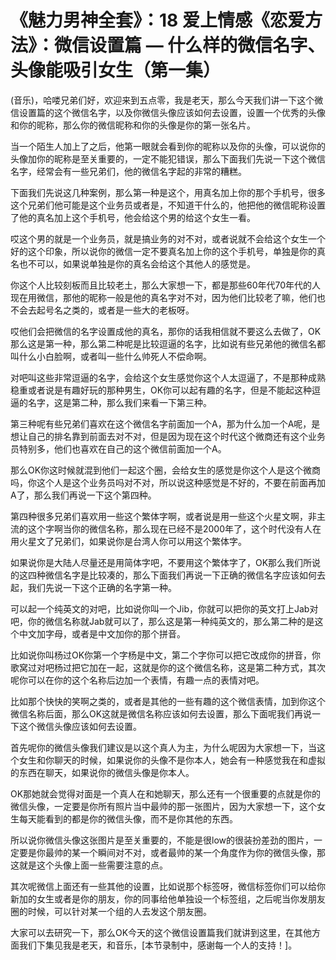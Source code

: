 # 《魅力男神全套》：18 爱上情感《恋爱方法》：微信设置篇 — 什么样的微信名字、头像能吸引女生（第一集）

(音乐)，哈喽兄弟们好，欢迎来到五点零，我是老天，那么今天我们讲一下这个微信设置篇的这个微信名字，以及你微信头像应该如何去设置，设置一个优秀的头像和你的昵称，那么你的微信昵称和你的头像是你的第一张名片。

当一个陌生人加上了之后，他第一眼就会看到你的昵称以及你的头像，可以说你的头像加你的昵称是至关重要的，一定不能犯错误，那么下面我们先说一下这个微信名字，经常会有一些兄弟们，他的微信名字起的非常的糟糕。

下面我们先说这几种案例，那么第一种是这个，用真名加上你的那个手机号，很多这个兄弟们他可能是这个业务员或者是，不知道干什么的，他把他的微信昵称设置了他的真名加上这个手机号，他会给这个男的给这个女生一看。

哎这个男的就是一个业务员，就是搞业务的对不对，或者说就不会给这个女生一个好的这个印象，所以说你的微信一定不要真名加上你的这个手机号，单独是你的真名也不可以，如果说单独是你的真名会给这个其他人的感觉是。

你这个人比较刻板而且比较老土，那么大家想一下，都是那些60年代70年代的人现在用微信，那他的昵称一般是他的真名字对不对，因为他们比较老了嘛，他们也不会去起号名之类的，或者是一些大的老板呀。

哎他们会把微信的名字设置成他的真名，那你的话我相信就不要这么去做了，OK那么这是第一种，那么第二种呢是比较逗逼的名字，比如说有些兄弟他的微信名都叫什么小白脸啊，或者叫一些什么帅死人不偿命啊。

对吧叫这些非常逗逼的名字，会给这个女生感觉你这个人太逗逼了，不是那种成熟稳重或者说是有趣好玩的那种男生，OK你可以起有趣的名字，但是不能起这种逗逼的名字，这是第二种，那么我们来看一下第三种。

第三种呢有些兄弟们喜欢在这个微信名字前面加一个A，那为什么加一个A呢，是想让自己的排名靠到前面去对不对，但是因为现在这个时代这个微商还有这个业务员特别多，他们也喜欢在自己的这个微信前面加一个A。

那么OK你这时候就混到他们一起这个圈，会给女生的感觉是你这个人是这个微商吗，你这个人是这个业务员吗对不对，所以说这种感觉是不好的，不要在前面再加A了，那么我们再说一下这个第四种。

第四种很多兄弟们喜欢用一些这个繁体字啊，或者说是用一些这个火星文啊，非主流的这个字啊当你的微信名称，那么现在已经不是2000年了，这个时代没有人在用火星文了兄弟们，如果说你是台湾人你可以用这个繁体字。

如果说你是大陆人尽量还是用简体字吧，不要用这个繁体字了，OK那么我们所说的这四种微信名字是比较凑的，那么下面我们再说一下正确的微信名字应该如何去起，我们先说一下这个正确的名字第一种。

可以起一个纯英文的对吧，比如说你叫一个Jib，你就可以把你的英文打上Jab对吧，你的微信名称就Jab就可以了，那么这是第一种纯英文的，那么第二种的是这个中文加字母，或者是中文加你的那个拼音。

比如说你叫杨过OK你第一个字杨是中文，第二个字你可以把它改成你的拼音，你歌窝过对吧杨过把它加在一起，这就是你的这个微信名称，这是第二种方式，其次呢你可以在你的这个名称后边加一个表情，有趣一点的表情对吧。

比如那个快快的笑啊之类的，或者是其他的一些有趣的这个微信表情，加到你这个微信名称后面，那么OK这就是微信名称应该如何去设置，那么下面呢我们再说一下这个微信头像应该如何去设置。

首先呢你的微信头像我们建议是以这个真人为主，为什么呢因为大家想一下，当这个女生和你聊天的时候，如果说你的头像不是你本人，她会有一种感觉我在和虚拟的东西在聊天，如果说你的微信头像是你本人。

OK那她就会觉得对面是一个真人在和她聊天，那么还有一个很重要的点就是你的微信头像，一定要是你所有照片当中最帅的那一张图片，因为大家想一下，这个女生每天能看到的都是你的微信头像，而不是你其他的东西。

所以说你微信头像这张图片是至关重要的，不能是很low的很装扮差劲的图片，一定要是你最帅的某一个瞬间对不对，或者最帅的某一个角度作为你的微信头像，那这就是这个头像上面一些需要注意的点。

其次呢微信上面还有一些其他的设置，比如说那个标签呀，微信标签你们可以给你新加的女生或者是你的朋友，你的同事给他单独设一个标签组，之后呢当你发朋友圈的时候，可以针对某一个组的人去发这个朋友圈。

大家可以去研究一下，那么OK今天的这个微信设置篇我们就讲到这里，在其他方面我们下集见我是老天，和音乐，[本节录制中，感谢每一个人的支持！]。

